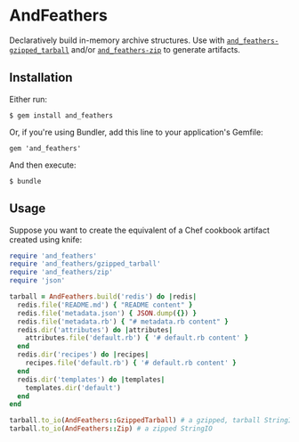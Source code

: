 # AndFeathers

Declaratively build in-memory archive structures. Use with [`and_feathers-gzipped_tarball`](https://github.com/bcobb/and_feathers-gzipped_tarball) and/or [`and_feathers-zip`](https://github.com/bcobb/and_feathers-zip) to generate artifacts.

## Installation

Either run:

    $ gem install and_feathers

Or, if you're using Bundler, add this line to your application's Gemfile:

    gem 'and_feathers'

And then execute:

    $ bundle

## Usage

Suppose you want to create the equivalent of a Chef cookbook artifact created using knife:

```ruby
require 'and_feathers'
require 'and_feathers/gzipped_tarball'
require 'and_feathers/zip'
require 'json'

tarball = AndFeathers.build('redis') do |redis|
  redis.file('README.md') { "README content" }
  redis.file('metadata.json') { JSON.dump({}) }
  redis.file('metadata.rb') { "# metadata.rb content" }
  redis.dir('attributes') do |attributes|
    attributes.file('default.rb') { '# default.rb content' }
  end
  redis.dir('recipes') do |recipes|
    recipes.file('default.rb') { '# default.rb content' }
  end
  redis.dir('templates') do |templates|
    templates.dir('default')
  end
end

tarball.to_io(AndFeathers::GzippedTarball) # a gzipped, tarball StringIO
tarball.to_io(AndFeathers::Zip) # a zipped StringIO
```


